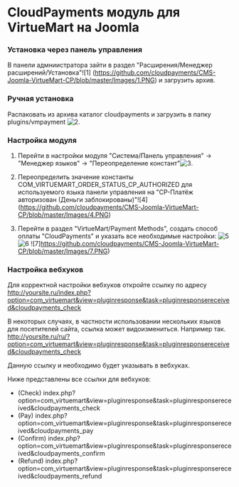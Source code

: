 # CloudPayments модуль для VirtueMart на Joomla

### Установка через панель управления

В панели адмниистратора зайти в раздел "Расширения/Менеджер расширений/Установка"![1] (https://github.com/cloudpayments/CMS-Joomla-VirtueMart-CP/blob/master/Images/1.PNG) и загрузить архив.


### Ручная установка

Распаковать из архива каталог cloudpayments и загрузить в папку plugins/vmpayment
![2](https://github.com/cloudpayments/CMS-Joomla-VirtueMart-CP/blob/master/Images/2.PNG).

### Настройка модуля

1. Перейти в настройки модуля "Система/Панель управления" -> "Менеджер языков" -> "Переопределение констант"![3](https://github.com/cloudpayments/CMS-Joomla-VirtueMart-CP/blob/master/Images/3.PNG).


2. Переопределить значение константы COM_VIRTUEMART_ORDER_STATUS_CP_AUTHORIZED для используемого языка панели управления на "CP-Платёж авторизован (Деньги заблокированы)"![4]
(https://github.com/cloudpayments/CMS-Joomla-VirtueMart-CP/blob/master/Images/4.PNG)


3. Перейти в раздел "VirtueMart/Payment Methods", создать способ оплаты "CloudPayments" и указать все необходимые настройки:
![5](https://github.com/cloudpayments/CMS-Joomla-VirtueMart-CP/blob/master/Images/5.PNG)
![6](https://github.com/cloudpayments/CMS-Joomla-VirtueMart-CP/blob/master/Images/6.PNG)
![7]https://github.com/cloudpayments/CMS-Joomla-VirtueMart-CP/blob/master/Images/7.PNG)


### Настройка вебхуков
Для корректной настройки вебхуков откройте ссылку по адресу
http://yoursite.ru/index.php?option=com_virtuemart&view=pluginresponse&task=pluginresponsereceived&cloudpayments_check

В некоторых случаях, в частности использовании нескольких языков для посетителей сайта, ссылка может видоизмениться. Например так.
http://yoursite.ru/ru/?option=com_virtuemart&view=pluginresponse&task=pluginresponsereceived&cloudpayments_check

Данную ссылку и необходимо будет указывать в вебхуках.

Ниже представлены все ссылки для вебхуков:
* (Check) index.php?option=com_virtuemart&view=pluginresponse&task=pluginresponsereceived&cloudpayments_check
* (Pay) index.php?option=com_virtuemart&view=pluginresponse&task=pluginresponsereceived&cloudpayments_pay
* (Confirm) index.php?option=com_virtuemart&view=pluginresponse&task=pluginresponsereceived&cloudpayments_confirm
* (Refund) index.php?option=com_virtuemart&view=pluginresponse&task=pluginresponsereceived&cloudpayments_refund
